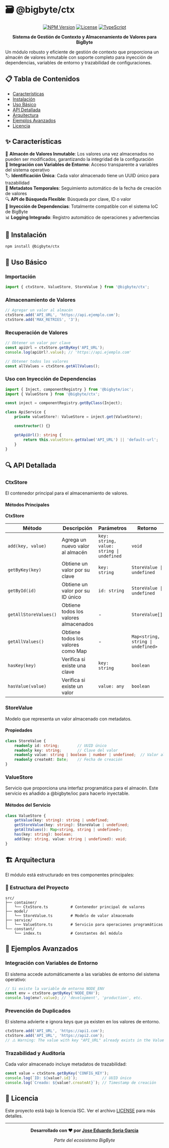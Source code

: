# 🗃️ @bigbyte/ctx

<div align="center">

[![NPM Version](https://img.shields.io/badge/version-0.1.0-blue.svg)](https://www.npmjs.com/package/@bigbyte/ctx)
[![License](https://img.shields.io/badge/license-ISC-green.svg)](LICENSE)
[![TypeScript](https://img.shields.io/badge/TypeScript-5.9-blue.svg)](https://www.typescriptlang.org/)

**Sistema de Gestión de Contexto y Almacenamiento de Valores para BigByte**
</div>

Un módulo robusto y eficiente de gestión de contexto que proporciona un almacén de valores inmutable con soporte completo para inyección de dependencias, variables de entorno y trazabilidad de configuraciones.

## 📋 Tabla de Contenidos

- [Características](#-características)
- [Instalación](#-instalación) 
- [Uso Básico](#-uso-básico)
- [API Detallada](#-api-detallada)
- [Arquitectura](#-arquitectura)
- [Ejemplos Avanzados](#-ejemplos-avanzados)
- [Licencia](#-licencia)

## ✨ Características

🏦 **Almacén de Valores Inmutable**: Los valores una vez almacenados no pueden ser modificados, garantizando la integridad de la configuración  
🔄 **Integración con Variables de Entorno**: Acceso transparente a variables del sistema operativo  
🏷️ **Identificación Única**: Cada valor almacenado tiene un UUID único para trazabilidad  
📝 **Metadatos Temporales**: Seguimiento automático de la fecha de creación de valores  
🔍 **API de Búsqueda Flexible**: Búsqueda por clave, ID o valor  
🔌 **Inyección de Dependencias**: Totalmente compatible con el sistema IoC de BigByte  
📊 **Logging Integrado**: Registro automático de operaciones y advertencias

## 🚀 Instalación

```bash
npm install @bigbyte/ctx
```

## 🔧 Uso Básico

### Importación

```typescript
import { ctxStore, ValueStore, StoreValue } from '@bigbyte/ctx';
```

### Almacenamiento de Valores

```typescript
// Agregar un valor al almacén
ctxStore.add('API_URL', 'https://api.ejemplo.com');
ctxStore.add('MAX_RETRIES', '3');
```

### Recuperación de Valores

```typescript
// Obtener un valor por clave
const apiUrl = ctxStore.getByKey('API_URL');
console.log(apiUrl?.value); // 'https://api.ejemplo.com'

// Obtener todos los valores
const allValues = ctxStore.getAllValues();
```

### Uso con Inyección de Dependencias

```typescript
import { Inject, componentRegistry } from '@bigbyte/ioc';
import { ValueStore } from '@bigbyte/ctx';

const inject = componentRegistry.getByClass(Inject);

class ApiService {
    private valueStore?: ValueStore = inject.get(ValueStore);

    constructor() {}

    getApiUrl(): string {
        return this.valueStore.getValue('API_URL') || 'default-url';
    }
}
```

## 🔍 API Detallada

### CtxStore

El contenedor principal para el almacenamiento de valores.

#### Métodos Principales

**CtxStore**

| Método | Descripción | Parámetros | Retorno |
|--------|-------------|------------|---------|
| `add(key, value)` | Agrega un nuevo valor al almacén | `key: string, value: string \| undefined` | `void` |
| `getByKey(key)` | Obtiene un valor por su clave | `key: string` | `StoreValue \| undefined` |
| `getById(id)` | Obtiene un valor por su ID único | `id: string` | `StoreValue \| undefined` |
| `getAllStoreValues()` | Obtiene todos los valores almacenados | - | `StoreValue[]` |
| `getAllValues()` | Obtiene todos los valores como Map | - | `Map<string, string \| undefined>` |
| `hasKey(key)` | Verifica si existe una clave | `key: string` | `boolean` |
| `hasValue(value)` | Verifica si existe un valor | `value: any` | `boolean` |

### StoreValue

Modelo que representa un valor almacenado con metadatos.

#### Propiedades

```typescript
class StoreValue {
    readonly id: string;        // UUID único
    readonly key: string;       // Clave del valor
    readonly value: string | boolean | number | undefined;  // Valor almacenado
    readonly createAt: Date;    // Fecha de creación
}
```

### ValueStore

Servicio que proporciona una interfaz programática para el almacén.
Este servicio es añadido a @bigbyte/ioc para hacerlo inyectable.

#### Métodos del Servicio

```typescript
class ValueStore {
    getValue(key: string): string | undefined;
    getStoreValue(key: string): StoreValue | undefined;
    getAllValues(): Map<string, string | undefined>;
    has(key: string): boolean;
    add(key: string, value: string | undefined): void;
}
```

## 🏗️ Arquitectura

El módulo está estructurado en tres componentes principales:

### 📁 Estructura del Proyecto

```
src/
├── container/
│   └── CtxStore.ts          # Contenedor principal de valores
├── model/
│   └── StoreValue.ts        # Modelo de valor almacenado
├── service/
│   └── ValueStore.ts        # Servicio para operaciones programáticas
└── constant/
    └── index.ts             # Constantes del módulo
```


## 🔧 Ejemplos Avanzados

### Integración con Variables de Entorno

El sistema accede automáticamente a las variables de entorno del sistema operativo:

```typescript
// Si existe la variable de entorno NODE_ENV
const env = ctxStore.getByKey('NODE_ENV');
console.log(env?.value); // 'development', 'production', etc.
```

### Prevención de Duplicados

El sistema advierte e ignora keys que ya existen en los valores de entorno.

```typescript
ctxStore.add('API_URL', 'https://api1.com');
ctxStore.add('API_URL', 'https://api2.com'); 
// ⚠️ Warning: The value with key "API_URL" already exists in the ValueStore.
```

### Trazabilidad y Auditoría

Cada valor almacenado incluye metadatos de trazabilidad:

```typescript
const value = ctxStore.getByKey('CONFIG_KEY');
console.log(`ID: ${value?.id}`);           // UUID único
console.log(`Creado: ${value?.createAt}`); // Timestamp de creación
```

## 📄 Licencia

Este proyecto está bajo la licencia ISC. Ver el archivo [LICENSE](LICENSE) para más detalles.

---

<div align="center">

**Desarrollado con ❤️ por [Jose Eduardo Soria Garcia](mailto:alarifeproyect@gmail.com)**

*Parte del ecosistema BigByte*

</div>